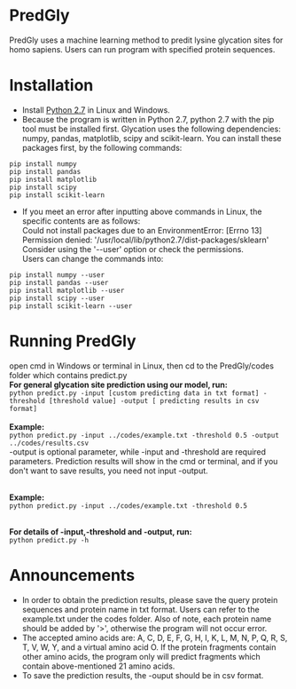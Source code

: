 # PredGly
PredGly uses a machine learning method to predit lysine glycation sites for homo sapiens. Users can run program with specified protein sequences.

# Installation
* Install [Python 2.7](https://www.python.org/downloads/) in Linux and Windows.
* Because the program is written in Python 2.7, python 2.7 with the pip tool must be installed first. Glycation uses the following dependencies: numpy, pandas, matplotlib, scipy and scikit-learn. You can install these packages first, by the following commands:
```
pip install numpy
pip install pandas
pip install matplotlib
pip install scipy
pip install scikit-learn
```
* If you meet an error after inputting above commands in Linux, the specific contents are as follows:
</br>Could not install packages due to an EnvironmentError: [Errno 13] Permission denied: '/usr/local/lib/python2.7/dist-packages/sklearn'
Consider using the '--user' option or check the permissions.
</br>Users can change the commands into:
```
pip install numpy --user
pip install pandas --user
pip install matplotlib --user
pip install scipy --user
pip install scikit-learn --user
```

# Running PredGly
open cmd in Windows or terminal in Linux, then cd to the PredGly/codes folder which contains predict.py
</br>**For general glycation site prediction using our model, run:**
</br>`python predict.py -input [custom predicting data in txt format] -threshold [threshold value] -output [ predicting results in csv format]`  
</br>**Example:**
</br>`python predict.py -input ../codes/example.txt -threshold 0.5 -output ../codes/results.csv`
</br>-output is optional parameter, while -input and -threshold are required parameters. Prediction results will show in the cmd or terminal, and if you don't want to save results, you need not input -output.

</br>**Example:**
</br>`python predict.py -input ../codes/example.txt -threshold 0.5`

</br>**For details of -input,-threshold and -output, run:**
</br>`python predict.py -h`

# Announcements
* In order to obtain the prediction results, please save the query protein sequences and protein name in txt format. Users can refer to the example.txt under the codes folder. Also of note, each protein name should be added by '>', otherwise the program will not occur error.
* The accepted amino acids are: A, C, D, E, F, G, H, I, K, L, M, N, P, Q, R, S, T, V, W, Y, and a virtual amino acid O. If the protein fragments contain other amino acids, the program only will predict fragments which contain above-mentioned 21 amino acids. 
* To save the prediction results, the -ouput should be in csv format.
